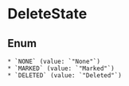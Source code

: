 # DeleteState

## Enum

    * `NONE` (value: `"None"`)
    * `MARKED` (value: `"Marked"`)
    * `DELETED` (value: `"Deleted"`)
